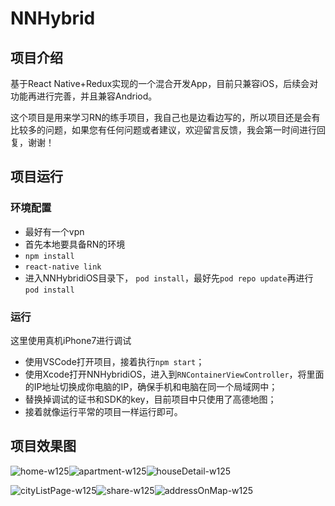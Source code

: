 # NNHybrid

## 项目介绍

基于React Native+Redux实现的一个混合开发App，目前只兼容iOS，后续会对功能再进行完善，并且兼容Andriod。

这个项目是用来学习RN的练手项目，我自己也是边看边写的，所以项目还是会有比较多的问题，如果您有任何问题或者建议，欢迎留言反馈，我会第一时间进行回复，谢谢！

## 项目运行

### 环境配置

+ 最好有一个vpn
+ 首先本地要具备RN的环境
+ `npm install`
+ `react-native link`
+ 进入NNHybridiOS目录下， `pod install`，最好先`pod repo update`再进行`pod install`

### 运行

这里使用真机iPhone7进行调试

+ 使用VSCode打开项目，接着执行`npm start`；
+ 使用Xcode打开NNHybridiOS，进入到`RNContainerViewController`，将里面的IP地址切换成你电脑的IP，确保手机和电脑在同一个局域网中；
+ 替换掉调试的证书和SDK的key，目前项目中只使用了高德地图；
+ 接着就像运行平常的项目一样运行即可。

## 项目效果图

![home-w125](https://nnhybrid.oss-cn-hangzhou.aliyuncs.com/home.jpg)![apartment-w125](https://nnhybrid.oss-cn-hangzhou.aliyuncs.com/apartment.jpg)![houseDetail-w125](https://nnhybrid.oss-cn-hangzhou.aliyuncs.com/houseDetail.jpg)

![cityListPage-w125](https://nnhybrid.oss-cn-hangzhou.aliyuncs.com/cityListPage.jpg)![share-w125](https://nnhybrid.oss-cn-hangzhou.aliyuncs.com/share.jpg)![addressOnMap-w125](https://nnhybrid.oss-cn-hangzhou.aliyuncs.com/addressOnMap.jpg)






